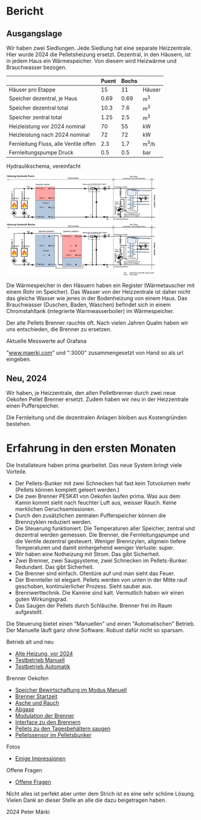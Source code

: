 # Bericht

## Ausgangslage

Wir haben zwei Siedlungen. Jede Siedlung hat eine separate Heizzentrale. Hier wurde 2024 die Pelletsheizung ersetzt. 
Dezentral, in den Häusern, ist in jedem Haus ein Wärmespeicher. Von diesem wird Heizwärme und Brauchwasser bezogen.

||Puent|Bochs| |
|---|---|---|---|
|Häuser pro Etappe|15|11|Häuser|
|Speicher dezentral, je Haus|0.69|0.69|m<sup>3</sup>|
|Speicher dezentral total|10.3|7.6|m<sup>3</sup>|
|Speicher zentral total|1.25|2.5|m<sup>3</sup>|
|Heizleistung vor 2024 nominal|70|55|kW|
|Heizleistung nach 2024 nominal|72|72|kW|
|Fernleitung Fluss, alle Ventile offen|2.3|1.7|m<sup>3</sup>/h|
|Fernleitungspumpe  Druck |0.5|0.5|bar|

Hydraulikschema, vereinfacht

<img src="./images/hydraulik.png" width="400" />


Die Wärmespeicher in den Häsuern haben ein Register (Wärmetauscher mit einem Rohr im Speicher). Das Wasser von der Heizzentrale ist daher nicht das gleiche Wasser wie jenes in der Bodenheizung von einem Haus. Das Brauchwasser (Duschen, Baden, Waschen) befindet sich in einem Chromstahltank (integrierte Warmwasserboiler) im Wärmespeicher.

Der alte Pellets Brenner rauchte oft. Nach vielen Jahren Qualm haben wir uns entschieden, die Brenner zu ersetzen.

Aktuelle Messwerte auf Grafana

"www.maerki.com" und ":3000" zusammengesetzt von Hand so als url eingeben.

## Neu, 2024

Wir haben, je Heizzentrale, den alten Pelletbrenner durch zwei neue Oekofen Pellet Brenner ersetzt. Zudem haben wir neu in der Heizzentrale einen Pufferspeicher.

Die Fernleitung und die dezentralen Anlagen bleiben aus Kostengründen bestehen.

# Erfahrung in den ersten Monaten
Die Installateure haben prima gearbeitet.
Das neue System bringt viele Vorteile.
- Der Pellets-Bunker mit zwei Schnecken hat fast kein Totvolumen mehr (Pellets können komplett geleert werden.)
- Die zwei Brenner PESK41 von Oekofen laufen prima. Was aus dem Kamin kommt sieht nach feuchter Luft aus, weisser Rauch. Keine merklichen Geruchsemissionen.
- Durch den zusätzlichen zentralen Pufferspeicher können die Brennzyklen reduziert werden.
- Die Steuerung funktioniert. Die Temperaturen aller Speicher, zentral und dezentral werden gemessen. Die Brenner, die Fernleitungspumpe und die Ventile dezentral gesteuert. Weniger Brennzylen, allgmein tiefere Temperaturen und damit einhergehend weniger Verluste: super.
- Wir haben eine Notheizung mit Strom. Das gibt Sicherheit.
- Zwei Brenner, zwei Saugsysteme, zwei Schnecken im Pellets-Bunker. Redundant. Das gibt Sicherheit.
- Die Brenner sind einfach. Ofentüre auf und man sieht das Feuer. 
- Der Brennteller ist elegant. Pellets werden von unten in der Mitte rauf geschoben, kontinuierlicher Prozess. Sieht sauber aus.
- Brennwerttechnik. Die Kamine sind kalt. Vermutlich haben wir einen guten Wirkungsgrad.
- Das Saugen der Pellets durch Schläuche. Brenner frei im Raum aufgestellt. 


Die Steuerung bietet einen "Manuellen" und einen "Automatischen" Betrieb. Der Manuelle läuft ganz ohne Software. Robust dafür nicht so sparsam.

Betrieb alt und neu

- [Alte Heizung, vor 2024](./betrieb_vor_2024/readme.md) 
- [Testbetrieb Manuell](./betrieb_manuell/readme.md) 
- [Testbetrieb Automatik](./betrieb_automatik/readme.md) 

Brenner Oekofen

- [Speicher Bewirtschaftung im Modus Manuell](./speicher_bewirtschaftung/readme.md) 
- [Brenner Startzeit](./brenner_startzeit/readme.md) 
- [Asche und Rauch](./asche_rauch/readme.md) 
- [Abgase](./abgase/readme.md) 
- [Modulation der Brenner](./modulation/readme.md) 
- [Interface zu den Brennern](./modbus_relaiskontakte/readme.md) 
- [Pellets zu den Tagesbehältern saugen](./saugen/readme.md) 
- [Pelletssensor im Pelletsbunker](./pelletssensor/readme.md) 

Fotos
- [Einige Impressionen](./impressionen/readme.md) 

Offene Fragen
- [Offene Fragen](./offene_fragen/readme.md) 


Nicht alles ist perfekt aber unter dem Strich ist es eine sehr schöne Lösung. Vielen Dank an dieser Stelle an alle die dazu beigetragen haben.



2024 Peter Märki